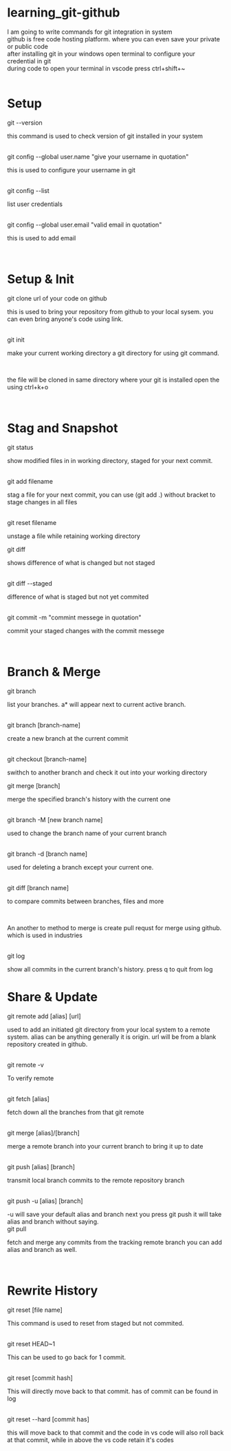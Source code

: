 # learning_git-github
I am going to write commands for git integration in system <br>
github is free code hosting platform. where you can even save your private or public code<br>
after installing git in your windows open terminal to configure your credential in git <br>
during code to open your terminal in vscode press ctrl+shift+~<br><br>
<h1> Setup </h1>
git --version <p>this command is used to check version of git installed in your system</p><br>
git config --global user.name "give your username in quotation" </p>this is used to configure your username in git<p><br>
git config --list <p> list user credentials </p><br>
git config --global user.email "valid email in quotation" <p> this is used to add email </p><br>
<h1> Setup & Init </h1>
git clone url of your code on github <p> this is used to bring your repository from github to your local sysem. you can even bring anyone's code using link.</p><br>
git init <p> make your current working directory a git directory for using git command. </p><br>
<p> the file will be cloned in same directory where your git is installed open the using ctrl+k+o </p> <br>
<h1> Stag and Snapshot </h1>
git status <p>show modified files in in working directory, staged for your next commit. </p><br>
git add filename <p>stag a file for your next commit, you can use (git add .) without bracket to stage changes in all files <p><br>
git reset filename <p>unstage a file while retaining working directory </p>
git diff <p>shows difference of what is changed but not staged </p><br>
git diff --staged <p> difference of what is staged but not yet commited </p><br>
git commit -m "commint messege in quotation" <p> commit your staged changes with the commit messege</p><br>
<h1> Branch & Merge </h1>
git branch <p> list your branches. a* will appear next to current active branch. </p><br>
git branch [branch-name] <p> create a new branch at the current commit </p><br>
git checkout [branch-name] <p> swithch to another branch and check it out into your working directory </p>
git merge [branch] <p> merge the specified branch's history with the current one </p><br>
git branch -M [new branch name] <p> used to change the branch name of your current branch </p><br>
git branch -d [branch name] <p>used for deleting a branch except your current one. </p><br>
git diff [branch name] <p> to compare commits between branches, files and more</p><br>
<p>An another to method to merge is create pull requst for merge using github. which is used in industries </p><br>
git log <p> show all commits in the current branch's history. press q to quit from log </p>
<h1> Share & Update </h1>
git remote add [alias] [url] <p> used to add an initiated git directory from your local system to a remote system. alias can be anything generally it is origin. url will be from a blank repository created in github.</p><br>
git remote -v <p> To verify remote </p><br>
git fetch [alias] <p>fetch down all the branches from that git remote</p><br>
git merge [alias]/[branch] <p> merge a remote branch into your current branch to bring it up to date </p><br>
git push [alias] [branch] <p> transmit local branch commits to the remote repository branch </p><br>
git push -u [alias] [branch] <p> -u will save your default alias and branch next you press git push it will take alias and branch without saying.<br>
git pull <p> fetch and merge any commits from the tracking remote branch you can add alias and branch as well.</p><br>
<h1> Rewrite History </h1>
git reset [file name] <p>This command is used to reset from staged but not commited.<p><br>
git reset HEAD~1 <p> This can be used to go back for 1 commit. </p><br>
git reset [commit hash] <p> This will directly move back to that commit. has of commit can be found in log </p><br>
git reset --hard [commit has] <p> this will move back to that commit and the code in vs code will also roll back at that commit, while in above the vs code retain it's codes</p><br>
